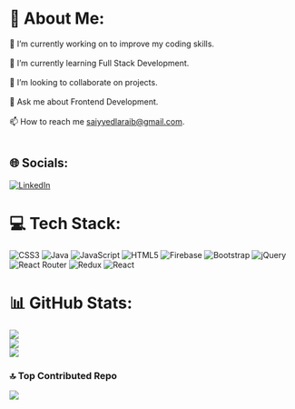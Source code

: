 # 💫 About Me:
🔭 I’m currently working on to improve my coding skills.<br><br>🌱 I’m currently learning Full Stack Development.<br><br>👯 I’m looking to collaborate on projects.<br><br>💬 Ask me about Frontend Development.<br><br>📫 How to reach me saiyyedlaraib@gmail.com.<br><br>


## 🌐 Socials:
[![LinkedIn](https://img.shields.io/badge/LinkedIn-%230077B5.svg?logo=linkedin&logoColor=white)](https://linkedin.com/in/https://www.linkedin.com/in/laraib-ahmad-) 

# 💻 Tech Stack:
![CSS3](https://img.shields.io/badge/css3-%231572B6.svg?style=for-the-badge&logo=css3&logoColor=white) ![Java](https://img.shields.io/badge/java-%23ED8B00.svg?style=for-the-badge&logo=java&logoColor=white) ![JavaScript](https://img.shields.io/badge/javascript-%23323330.svg?style=for-the-badge&logo=javascript&logoColor=%23F7DF1E) ![HTML5](https://img.shields.io/badge/html5-%23E34F26.svg?style=for-the-badge&logo=html5&logoColor=white) ![Firebase](https://img.shields.io/badge/firebase-%23039BE5.svg?style=for-the-badge&logo=firebase) ![Bootstrap](https://img.shields.io/badge/bootstrap-%23563D7C.svg?style=for-the-badge&logo=bootstrap&logoColor=white) ![jQuery](https://img.shields.io/badge/jquery-%230769AD.svg?style=for-the-badge&logo=jquery&logoColor=white) ![React Router](https://img.shields.io/badge/React_Router-CA4245?style=for-the-badge&logo=react-router&logoColor=white) ![Redux](https://img.shields.io/badge/redux-%23593d88.svg?style=for-the-badge&logo=redux&logoColor=white) ![React](https://img.shields.io/badge/react-%2320232a.svg?style=for-the-badge&logo=react&logoColor=%2361DAFB)
# 📊 GitHub Stats:
![](https://github-readme-stats.vercel.app/api?username=labbucode&theme=blueberry&hide_border=true&include_all_commits=true&count_private=false)<br/>
![](https://github-readme-streak-stats.herokuapp.com/?user=labbucode&theme=blueberry&hide_border=true)<br/>
![](https://github-readme-stats.vercel.app/api/top-langs/?username=labbucode&theme=blueberry&hide_border=true&include_all_commits=true&count_private=false&layout=compact)


### 🔝 Top Contributed Repo
![](https://github-contributor-stats.vercel.app/api?username=labbucode&limit=5&theme=dark&combine_all_yearly_contributions=true)


<!-- Proudly created with GPRM ( https://gprm.itsvg.in ) -->
